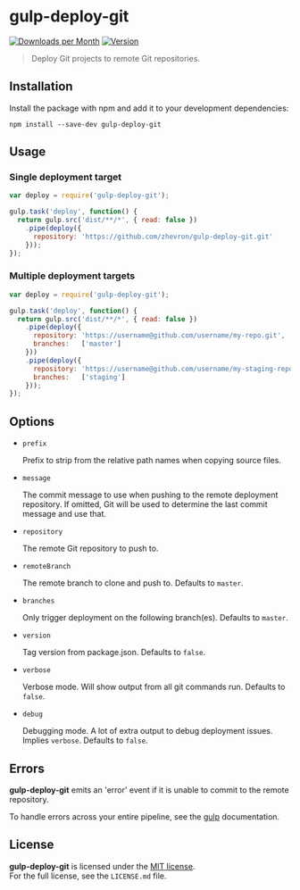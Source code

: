 # gulp-deploy-git
[![Downloads per Month](http://img.shields.io/npm/dm/gulp-deploy-git.svg?style=flat)](https://www.npmjs.org/package/gulp-deploy-git)
[![Version](http://img.shields.io/npm/v/gulp-deploy-git.svg?style=flat)](https://www.npmjs.org/package/gulp-deploy-git)

> Deploy Git projects to remote Git repositories.

## Installation

Install the package with npm and add it to your development dependencies:

`npm install --save-dev gulp-deploy-git`

## Usage

### Single deployment target

```javascript
var deploy = require('gulp-deploy-git');

gulp.task('deploy', function() {
  return gulp.src('dist/**/*', { read: false })
    .pipe(deploy({
      repository: 'https://github.com/zhevron/gulp-deploy-git.git'
    }));
});
```

### Multiple deployment targets

```javascript
var deploy = require('gulp-deploy-git');

gulp.task('deploy', function() {
  return gulp.src('dist/**/*', { read: false })
    .pipe(deploy({
      repository: 'https://username@github.com/username/my-repo.git',
      branches:   ['master']
    }))
    .pipe(deploy({
      repository: 'https://username@github.com/username/my-staging-repo.git',
      branches:   ['staging']
    }));
});
```

## Options

- `prefix`

  Prefix to strip from the relative path names when copying source files.

- `message`

  The commit message to use when pushing to the remote deployment repository.
  If omitted, Git will be used to determine the last commit message and use that.

- `repository`

	The remote Git repository to push to.

- `remoteBranch`

  The remote branch to clone and push to. Defaults to `master`.

- `branches`

	Only trigger deployment on the following branch(es). Defaults to `master`.

- `version`

	Tag version from package.json. Defaults to `false`.


- `verbose`

  Verbose mode. Will show output from all git commands run. Defaults to `false`.

- `debug`

  Debugging mode. A lot of extra output to debug deployment issues.
  Implies `verbose`. Defaults to `false`.

## Errors

**gulp-deploy-git** emits an 'error' event if it is unable to commit to the
remote repository.

To handle errors across your entire pipeline, see the
[gulp](https://github.com/gulpjs/gulp/blob/master/docs/recipes/combining-streams-to-handle-errors.md#combining-streams-to-handle-errors) documentation.

## License

**gulp-deploy-git** is licensed under the [MIT license](http://opensource.org/licenses/MIT).  
For the full license, see the `LICENSE.md` file.
